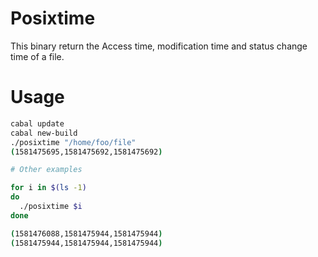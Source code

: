# Posixtime
This binary return the Access time, modification time and status change time of a file.

# Usage

```bash
cabal update
cabal new-build
./posixtime "/home/foo/file"
(1581475695,1581475692,1581475692)

# Other examples

for i in $(ls -1)
do
  ./posixtime $i
done

(1581476088,1581475944,1581475944)
(1581475944,1581475944,1581475944)

```
